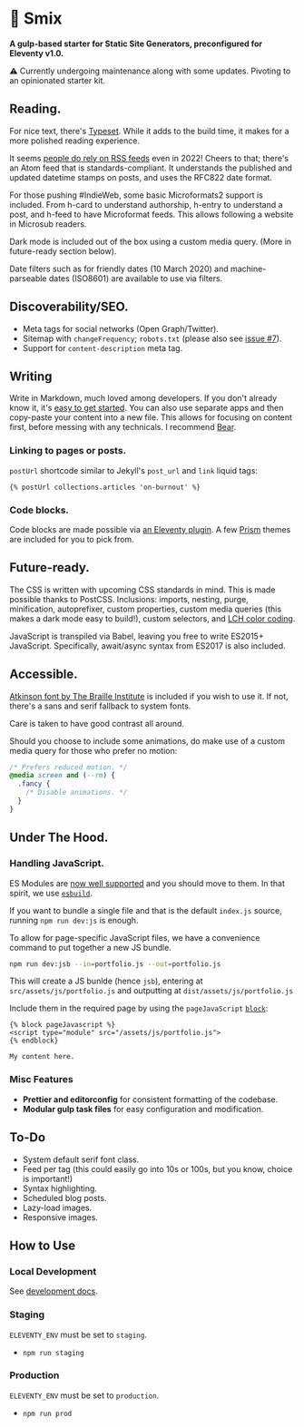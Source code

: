 # 🌻 Smix
__A gulp-based starter for Static Site Generators, preconfigured for Eleventy v1.0.__

⚠️ Currently undergoing maintenance along with some updates. Pivoting to an opinionated starter kit.

## Reading.

For nice text, there's [Typeset](https://www.npmjs.com/package/typeset). While it adds to the build time, it makes for a more polished reading experience.

It seems [people do rely on RSS feeds](https://twitter.com/mxbck/status/1490698469312536578) even in 2022! Cheers to that; there's an Atom feed that is standards-compliant. It understands the published and updated datetime stamps on posts, and uses the RFC822 date format.

For those pushing #IndieWeb, some basic Microformats2 support is included. From h-card to understand authorship, h-entry to understand a post, and h-feed to have Microformat feeds. This allows following a website in Microsub readers.

Dark mode is included out of the box using a custom media query. (More in future-ready section below).

Date filters such as for friendly dates (10 March 2020) and machine-parseable dates (ISO8601) are available to use via filters.

## Discoverability/SEO.

* Meta tags for social networks (Open Graph/Twitter).
* Sitemap with `changeFrequency`; `robots.txt` (please also see [issue #7](https://github.com/hirusi/smix-eleventy-starter/issues/7)).
* Support for `content-description` meta tag.

## Writing

Write in Markdown, much loved among developers. If you don't already know it, it's [easy to get started](https://commonmark.org/help/tutorial/). You can also use separate apps and then copy-paste your content into a new file. This allows for focusing on content first, before messing with any technicals. I recommend [Bear](https://bear.app/).

### Linking to pages or posts.

`postUrl` shortcode similar to Jekyll's `post_url` and `link` liquid tags:

```liquid
{% postUrl collections.articles 'on-burnout' %}
```

### Code blocks.

Code blocks are made possible via [an Eleventy plugin](https://www.11ty.dev/docs/plugins/syntaxhighlight/). A few [Prism](https://prismjs.com/) themes are included for you to pick from.

## Future-ready.

The CSS is written with upcoming CSS standards in mind. This is made possible thanks to PostCSS. Inclusions: imports, nesting, purge, minification, autoprefixer, custom properties, custom media queries (this makes a dark mode easy to build!), custom selectors, and [LCH color coding](https://lea.verou.me/2020/04/lch-colors-in-css-what-why-and-how/).

JavaScript is transpiled via Babel, leaving you free to write ES2015+ JavaScript. Specifically, await/async syntax from ES2017 is also included.

## Accessible.

[Atkinson font by The Braille Institute](https://brailleinstitute.org/freefont) is included if you wish to use it. If not, there's a sans and serif fallback to system fonts.

Care is taken to have good contrast all around.

Should you choose to include some animations, do make use of a custom media query for those who prefer no motion:

```css
/* Prefers reduced motion. */
@media screen and (--rm) {
  .fancy {
    /* Disable animations. */
  }
}
```

## Under The Hood.

### Handling JavaScript.

ES Modules are [now well supported](https://caniuse.com/es6-module) and you should move to them. In that spirit, we use [`esbuild`](https://esbuild.github.io/).

If you want to bundle a single file and that is the default `index.js` source, running `npm run dev:js` is enough.

To allow for page-specific JavaScript files, we have a convenience command to put together a new JS bundle.

```sh
npm run dev:jsb --in=portfolio.js --out=portfolio.js
```

This will create a JS bunlde (hence `jsb`), entering at `src/assets/js/portfolio.js` and outputting at `dist/assets/js/portfolio.js`

Include them in the required page by using the `pageJavaScript` [`block`](https://liquidjs.com/tutorials/partials-and-layouts.html#Layout-Templates-Extends):

```liquid
{% block pageJavascript %}
<script type="module" src="/assets/js/portfolio.js">
{% endblock}

My content here.
```

### Misc Features

* __Prettier and editorconfig__ for consistent formatting of the codebase.
* __Modular gulp task files__ for easy configuration and modification.

## To-Do

* System default serif font class.
* Feed per tag (this could easily go into 10s or 100s, but you know, choice is important!)
* Syntax highlighting.
* Scheduled blog posts.
* Lazy-load images.
* Responsive images.

## How to Use

### Local Development

See [development docs](docs/development.md).

### Staging

`ELEVENTY_ENV` must be set to `staging`. 

* `npm run staging`

### Production

`ELEVENTY_ENV` must be set to `production`.

* `npm run prod`
